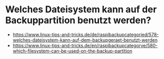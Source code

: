# Welches Dateisystem kann auf der Backuppartition benutzt werden?

- <https://www.linux-tips-and-tricks.de/de/raspibackupcategoried/578-welches-dateisystem-kann-auf-dem-backupgeraet-benutzt-werden>
- <https://www.linux-tips-and-tricks.de/en/raspibackupcategorye/580-which-filesystem-can-be-used-on-the-backup-partition>
